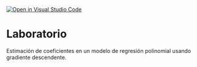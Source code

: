 [![Open in Visual Studio Code](https://classroom.github.com/assets/open-in-vscode-c66648af7eb3fe8bc4f294546bfd86ef473780cde1dea487d3c4ff354943c9ae.svg)](https://classroom.github.com/online_ide?assignment_repo_id=9452047&assignment_repo_type=AssignmentRepo)
# Laboratorio

Estimación de coeficientes en un modelo de regresión polinomial usando gradiente descendente.

